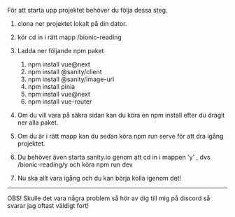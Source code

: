 För att starta upp projektet behöver du följa dessa steg.

1. clona ner projektet lokalt på din dator.

2. kör cd in i rätt mapp /bionic-reading
3. Ladda ner följande npm paket

   1. npm install vue@next
   2. npm install @sanity/client
   3. npm install @sanity/image-url
   4. npm install pinia
   5. npm install vue@next
   6. npm install vue-router

4. Om du vill vara på säkra sidan kan du köra en npm install efter du dragit ner alla paket.

5. Om du är i rätt mapp kan du sedan köra npm run serve för att dra igång projektet.

6. Du behöver även starta sanity.io genom att cd in i mappen 'y'
   , dvs /bionic-reading/y och köra npm run dev

7. Nu ska allt vara igång och du kan börja kolla igenom det!

---

OBS! Skulle det vara några problem så hör av dig till mig på discord så svarar jag oftast väldigt fort!
